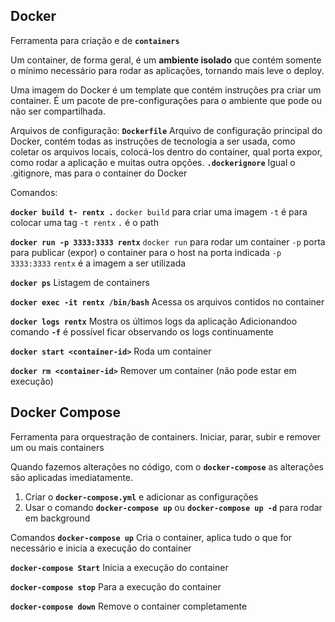 ## Docker

Ferramenta para criação e de **`containers`**

Um container, de forma geral, é um **ambiente isolado** que contém somente o mínimo necessário para rodar as aplicações, tornando mais leve o deploy.

Uma imagem do Docker é um template que contém instruções pra criar um container. É um pacote de pre-configurações para o ambiente que pode ou não ser compartilhada.

Arquivos de configuração:
**`Dockerfile`** Arquivo de configuração principal do Docker, contém todas as instruções de tecnologia a ser usada, como coletar os arquivos locais, colocá-los dentro do container, qual porta expor, como rodar a aplicação e muitas outra opções.
**`.dockerignore`** Igual o .gitignore, mas para o container do Docker

Comandos:

**`docker build t- rentx .`**
`docker build` para criar uma imagem
`-t` é para colocar uma tag `-t rentx`
`.` é o path

**`docker run -p 3333:3333 rentx`**
`docker run` para rodar um container
`-p` porta para publicar (expor) o container para o host na porta indicada `-p 3333:3333`
`rentx` é a imagem a ser utilizada

**`docker ps`**
Listagem de containers

**`docker exec -it rentx /bin/bash`**
Acessa os arquivos contidos no container

**`docker logs rentx`**
Mostra os últimos logs da aplicação
Adicionandoo comando **`-f`** é possível ficar observando os logs continuamente

**`docker start <container-id>`**
Roda um container

**`docker rm <container-id>`**
Remover um container (não pode estar em execução)

## Docker Compose

Ferramenta para orquestração de containers.
Iniciar, parar, subir e remover um ou mais containers

Quando fazemos alterações no código, com o **`docker-compose`** as alterações são aplicadas imediatamente.

1. Criar o **`docker-compose.yml`** e adicionar as configurações
2. Usar o comando **`docker-compose up`** ou **`docker-compose up -d`** para rodar em background

Comandos
**`docker-compose up`**
Cria o container, aplica tudo o que for necessário e inicia a execução do container

**`docker-compose Start`**
Inicia a execução do container

**`docker-compose stop`**
Para a execução do container

**`docker-compose down`**
Remove o container completamente